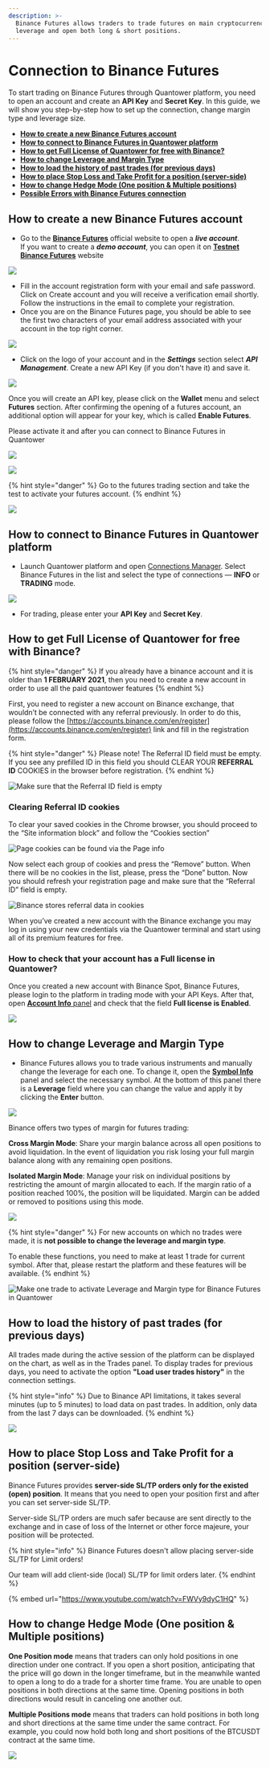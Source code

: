 ```yaml
---
description: >-
  Binance Futures allows traders to trade futures on main cryptocurrencies with
  leverage and open both long & short positions.
---
```


# Connection to Binance Futures

To start trading on Binance Futures through Quantower platform, you need to open an account and create an **API Key** and **Secret Key**. In this guide, we will show you step-by-step how to set up the connection, change margin type and leverage size.

* [**How to create a new Binance Futures account**](./#how-to-create-a-new-binance-futures-account)
* [**How to connect to Binance Futures in Quantower platform**](./#how-to-connect-to-binance-futures-in-quantower-platform)
* [**How to get Full License of Quantower for free with Binance?**](./#how-to-get-full-license-of-quantower-for-free-with-binance)
* [**How to change Leverage and Margin Type**](./#how-to-change-leverage-and-margin-type)
* [**How to load the history of past trades (for previous days)**](./#how-to-load-the-history-of-past-trades-for-previous-days)
* [**How to place Stop Loss and Take Profit for a position (server-side)**](./#how-to-place-stop-loss-and-take-profit-for-a-position-server-side)
* [**How to change Hedge Mode (One position & Multiple positions)**](./#how-to-change-hedge-mode-one-position-and-multiple-positions)
* [**Possible Errors with Binance Futures connection**](errors-with-binance-connection.md)

## How to create a new Binance Futures account

* Go to the [**Binance Futures**](https://www.binance.com/en/futures) official website to open a _**live account**_. \
  If you want to create a _**demo account**_, you can open it on [**Testnet Binance Futures**](https://testnet.binancefuture.com/en/futures) website

![](../../.gitbook/assets/create-account-binance-futures.png)

* Fill in the account registration form with your email and safe password. Click on Create account and you will receive a verification email shortly. Follow the instructions in the email to complete your registration.
* Once you are on the Binance Futures page, you should be able to see the first two characters of your email address associated with your account in the top right corner.

![](../../.gitbook/assets/binance-futures-their-terminal.png)

* Click on the logo of your account and in the _**Settings**_ section select _**API Management**_. Create a new API Key (if you don't have it) and save it.

![](../../.gitbook/assets/api-binance-futures.png)

Once you will create an API key, please click on the **Wallet** menu and select **Futures** section. After confirming the opening of a futures account, an additional option will appear for your key, which is called **Enable Futures**.

Please activate it and after you can connect to Binance Futures in Quantower

![](<../../.gitbook/assets/image (87).png>)

![](<../../.gitbook/assets/image (90).png>)

{% hint style="danger" %}
Go to the futures trading section and take the test to activate your futures account.
{% endhint %}

![](<../../.gitbook/assets/image (316).png>)

## How to connect to Binance Futures in Quantower platform

* Launch Quantower platform and open [Connections Manager](../connections-manager.md). Select Binance Futures in the list and select the type of connections — **INFO** or **TRADING** mode.

![](../../.gitbook/assets/connection-binance-futures.gif)

* For trading, please enter your **API Key** and **Secret Key**.

## How to get Full License of Quantower for free with Binance?

{% hint style="danger" %}
If you already have a binance account and it is older than **1 FEBRUARY  2021**, then you need to create a new account in order to use all the paid quantower features
{% endhint %}

First, you need to register a new account on Binance exchange, that wouldn’t be connected with any referral previously. In order to do this, please follow the [https://accounts.binance.com/en/register](https://accounts.binance.com/en/register) link and fill in the registration form.

{% hint style="danger" %}
Please note! The Referral ID field must be empty. If you see any prefilled ID in this field you should CLEAR YOUR **REFERRAL ID** COOKIES in the browser before registration.
{% endhint %}

![Make sure that the Referral ID field is empty](../../.gitbook/assets/screenshot\_1.png)

### Clearing Referral ID cookies

To clear your saved cookies in the Chrome browser, you should proceed to the “Site information block” and follow the “Cookies section”

![Page cookies can be found via the Page info](../../.gitbook/assets/screenshot\_2.png)

Now select each group of cookies and press the “Remove” button. When there will be no cookies in the list, please, press the “Done” button. Now you should refresh your registration page and make sure that the “Referral ID” field is empty.&#x20;

![Binance stores referral data in cookies](<../../.gitbook/assets/screenshot\_3 (3).png>)

When you’ve created a new account with the Binance exchange you may log in using your new credentials via the Quantower terminal and start using all of its premium features for free.

### How to check that your account has a Full license in Quantower?

Once you created a new account with Binance Spot, Binance Futures, please login to the platform in trading mode with your API Keys. After that, open [**Account Info** panel](../../informational-panels/account-info.md) and check that the field **Full license is Enabled**.

![](<../../.gitbook/assets/image (167).png>)

## How to change Leverage and Margin Type

* Binance Futures allows you to trade various instruments and manually change the leverage for each one. To change it, open the [**Symbol Info**](../../informational-panels/symbol-info.md) panel and select the necessary symbol. At the bottom of this panel there is a **Leverage** field where you can change the value and apply it by clicking the **Enter** button.

![](../../.gitbook/assets/leverage-binance-futures.png)

Binance offers two types of margin for futures trading:

**Cross Margin Mode**: Share your margin balance across all open positions to avoid liquidation. In the event of liquidation you risk losing your full margin balance along with any remaining open positions.&#x20;

**Isolated Margin Mode**: Manage your risk on individual positions by restricting the amount of margin allocated to each. If the margin ratio of a position reached 100%, the position will be liquidated. Margin can be added or removed to positions using this mode.

![](../../.gitbook/assets/margin-type-binance-futures.png)

{% hint style="danger" %}
For new accounts on which no trades were made, it is **not possible to change the leverage and margin type**.&#x20;

To enable these functions, you need to make at least 1 trade for current symbol. After that, please restart the platform and these features will be available.
{% endhint %}

![Make one trade to activate Leverage and Margin type for Binance Futures in Quantower](../../.gitbook/assets/symbol-info-binance-futures.png)

## **How to load the history of past trades (for previous days)**

All trades made during the active session of the platform can be displayed on the chart, as well as in the Trades panel. To display trades for previous days, you need to activate the option **"Load user trades history"** in the connection settings.

{% hint style="info" %}
Due to Binance API limitations, it takes several minutes (up to 5 minutes) to load data on past trades. In addition, only data from the last 7 days can be downloaded.
{% endhint %}

![](<../../.gitbook/assets/image (175).png>)

## **How to place Stop Loss and Take Profit for a position (server-side)**

Binance Futures provides **server-side SL/TP orders only for the existed (open) position**. It means that you need to open your position first and after you can set server-side SL/TP.

Server-side SL/TP orders are much safer because are sent directly to the exchange and in case of loss of the Internet or other force majeure, your position will be protected.

{% hint style="info" %}
Binance Futures doesn't allow placing server-side SL/TP for Limit orders!

Our team will add client-side (local) SL/TP for limit orders later.
{% endhint %}

{% embed url="https://www.youtube.com/watch?v=FWVy9dyC1HQ" %}



## **How to change Hedge Mode (One position & Multiple positions)**

**One Position mode** means that traders can only hold positions in one direction under one contract. If you open a short position, anticipating that the price will go down in the longer timeframe, but in the meanwhile wanted to open a long to do a trade for a shorter time frame. You are unable to open positions in both directions at the same time. Opening positions in both directions would result in canceling one another out.

**Multiple Positions mode** means that traders can hold positions in both long and short directions at the same time under the same contract. For example, you could now hold both long and short positions of the BTCUSDT contract at the same time.

![](<../../.gitbook/assets/image (176).png>)
